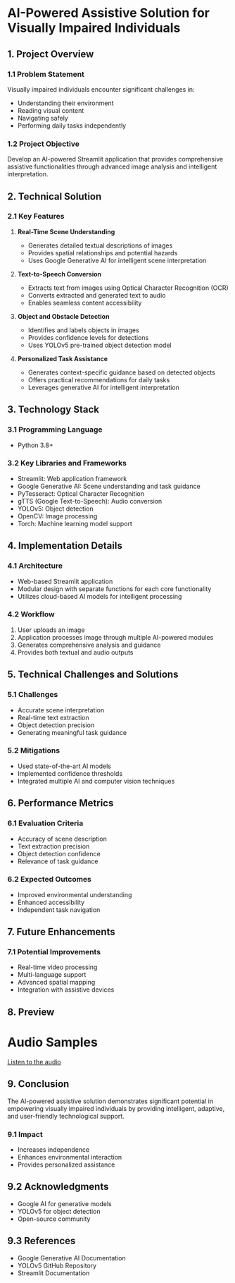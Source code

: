 # AI-Powered Assistive Solution for Visually Impaired Individuals

## 1. Project Overview

### 1.1 Problem Statement
Visually impaired individuals encounter significant challenges in:
- Understanding their environment
- Reading visual content
- Navigating safely
- Performing daily tasks independently

### 1.2 Project Objective
Develop an AI-powered Streamlit application that provides comprehensive assistive functionalities through advanced image analysis and intelligent interpretation.

## 2. Technical Solution

### 2.1 Key Features
1. **Real-Time Scene Understanding**
   - Generates detailed textual descriptions of images
   - Provides spatial relationships and potential hazards
   - Uses Google Generative AI for intelligent scene interpretation

2. **Text-to-Speech Conversion**
   - Extracts text from images using Optical Character Recognition (OCR)
   - Converts extracted and generated text to audio
   - Enables seamless content accessibility

3. **Object and Obstacle Detection**
   - Identifies and labels objects in images
   - Provides confidence levels for detections
   - Uses YOLOv5 pre-trained object detection model

4. **Personalized Task Assistance**
   - Generates context-specific guidance based on detected objects
   - Offers practical recommendations for daily tasks
   - Leverages generative AI for intelligent interpretation

## 3. Technology Stack

### 3.1 Programming Language
- Python 3.8+

### 3.2 Key Libraries and Frameworks
- Streamlit: Web application framework
- Google Generative AI: Scene understanding and task guidance
- PyTesseract: Optical Character Recognition
- gTTS (Google Text-to-Speech): Audio conversion
- YOLOv5: Object detection
- OpenCV: Image processing
- Torch: Machine learning model support

## 4. Implementation Details

### 4.1 Architecture
- Web-based Streamlit application
- Modular design with separate functions for each core functionality
- Utilizes cloud-based AI models for intelligent processing

### 4.2 Workflow
1. User uploads an image
2. Application processes image through multiple AI-powered modules
3. Generates comprehensive analysis and guidance
4. Provides both textual and audio outputs

## 5. Technical Challenges and Solutions

### 5.1 Challenges
- Accurate scene interpretation
- Real-time text extraction
- Object detection precision
- Generating meaningful task guidance

### 5.2 Mitigations
- Used state-of-the-art AI models
- Implemented confidence thresholds
- Integrated multiple AI and computer vision techniques

## 6. Performance Metrics

### 6.1 Evaluation Criteria
- Accuracy of scene description
- Text extraction precision
- Object detection confidence
- Relevance of task guidance

### 6.2 Expected Outcomes
- Improved environmental understanding
- Enhanced accessibility
- Independent task navigation

## 7. Future Enhancements

### 7.1 Potential Improvements
- Real-time video processing
- Multi-language support
- Advanced spatial mapping
- Integration with assistive devices

## 8. Preview
# Audio Samples
[Listen to the audio](https://github.com/Adapaanjani/AI-Assistant-for-Visually-Impaired-Individuals/blob/main/Scene%20Description.mp3)


## 9. Conclusion

The AI-powered assistive solution demonstrates significant potential in empowering visually impaired individuals by providing intelligent, adaptive, and user-friendly technological support.

### 9.1 Impact
- Increases independence
- Enhances environmental interaction
- Provides personalized assistance

## 9.2 Acknowledgments
- Google AI for generative models
- YOLOv5 for object detection
- Open-source community

## 9.3 References
- Google Generative AI Documentation
- YOLOv5 GitHub Repository
- Streamlit Documentation

